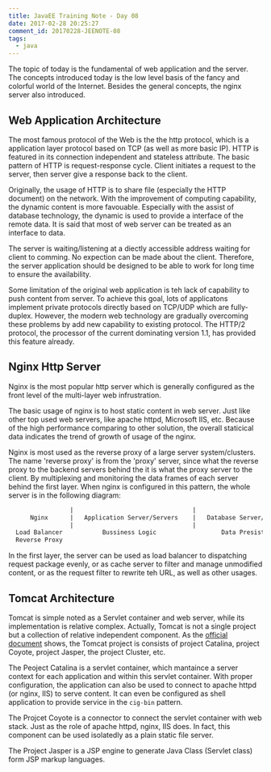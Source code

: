 ```yaml
---
title: JavaEE Training Note - Day 08
date: 2017-02-28 20:25:27
comment_id: 20170228-JEENOTE-08
tags:
  - java 
---
```


The topic of today is the fundamental of web application and the server.
The concepts introduced today is the low level basis of the fancy and 
colorful world of the Internet. Besides the general concepts, the nginx
server also introduced.

## Web Application Architecture

The most famous protocol of the Web is the the http protocol, which is a application layer 
protocol based on TCP (as well as more basic IP).
HTTP is featured in its connection independent and stateless attribute.
The basic pattern of HTTP is request-response cycle.
Client initiates a request to the server, then server give a response back to the client.

Originally, the usage of HTTP is to share file (especially the HTTP document) on the network.
With the improvement of computing capability, the dynamic content is more favouable.
Especially with the assist of database technology, the dynamic is used to provide a interface 
of the remote data. It is said that most of web server can be treated as 
an interface to data. 

The server is waiting/listening at a diectly accessible address waiting for client to comming.
No expection can be made about the client. Therefore, the server application 
should be designed to be able to work for long time to ensure the availability.

Some limitation of the original web application is teh lack of capability to push content 
from server. To achieve this goal, lots of applicatons implement private protocols directly based 
on TCP/UDP which are fully-duplex. However, the modern web technology are gradually overcoming 
these problems by add new capability to existing protocol. The HTTP/2 protocol, the processor 
of the current dominating version 1.1, has provided this feature already.


## Nginx Http Server

Nginx is the most popular http server which is generally configured as the 
front level of the multi-layer web infrustration. 

The basic usage of nginx is to host static content in web server. Just like 
other top used web servers, like apache httpd, Microsoft IIS, etc. Because 
of the high performance comparing to other solution, the overall staticical 
data indicates the trend of growth of usage of the nginx.

Nginx is most used as the reverse proxy of a large server system/clusters. 
The name 'reverse proxy' is from the 'proxy' server, since what the 
reverse proxy to the backend servers behind the it is what the 
proxy server to the client. By multiplexing and monitoring the data frames
of each server behind the first layer. When nginx is configured in this pattern,
the whole server is in the following diagram:

```txt
                 |                                 |   
      Nginx      |   Application Server/Servers    |   Database Server/Servers
                 |                                 |
  Load Balancer           Bussiness Logic                  Data Presistence
  Reverse Proxy

```

In the first layer, the server can be used as load balancer to dispatching 
request package evenly, or as cache server to filter and manage unmodified content,
or as the request filter to rewrite teh URL, as well as other usages.

## Tomcat Architecture

Tomcat is simple noted as a Servlet container and web server, while its implementation 
is relative complex. Actually, Tomcat is not a single project but a collection
of relative independent component. As the [official document](https://tomcat.apache.org/tomcat-8.5-doc/architecture/overview.html)
shows, the Tomcat project is consists of project Catalina, project Coyote, project 
Jasper, the project Cluster, etc.

The Peoject Catalina is a servlet container, which mantaince a server context
for each application and within this servlet container. With proper configuration,
the application can also be used to connect to apache httpd (or nginx, IIS) to serve 
content. It can even be configured as shell application to provide service in 
the `cig-bin` pattern.

The Projcet Coyote is a connector to connect the servlet container with web stack.
Just as the role of apache httpd, nginx, IIS does. In fact, this component can be used 
isolatedly as a plain static file server.

The Project Jasper is a JSP engine to generate Java Class (Servlet class) form JSP markup languages.






